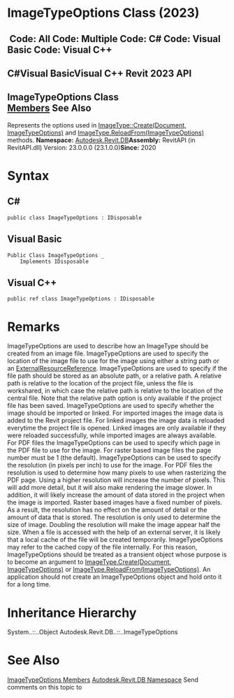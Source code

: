 # ImageTypeOptions Class (2023)

﻿
 Code: All Code: Multiple Code: C# Code: Visual Basic Code: Visual C++   
---  
C#Visual BasicVisual C++
Revit 2023 API  
---  
ImageTypeOptions Class  
[Members](ad8c7dfa-f73a-890e-25d9-e7cedb189fe0.md "ImageTypeOptions Members") See Also  
---  
Represents the options used in [ImageType::Create(Document, ImageTypeOptions)](31bb13e3-e8f5-cb66-18d0-619578d56cde.md "Create Method") and [ImageType.ReloadFrom(ImageTypeOptions)](e009ad38-c172-fdf4-56b8-c3be5940cc05.md "ReloadFrom Method") methods. 
**Namespace:** [Autodesk.Revit.DB](87546ba7-461b-c646-cbb1-2cb8f5bff8b2.md "Autodesk.Revit.DB Namespace")**Assembly:** RevitAPI (in RevitAPI.dll) Version: 23.0.0.0 (23.1.0.0)**Since:** 2020 
# Syntax
C#  
---  
```text
public class ImageTypeOptions : IDisposable
```
  
Visual Basic  
---  
```text
Public Class ImageTypeOptions _
	Implements IDisposable
```
  
Visual C++  
---  
```text
public ref class ImageTypeOptions : IDisposable
```
  
# Remarks
ImageTypeOptions are used to describe how an ImageType should be created from an image file.
ImageTypeOptions are used to specify the location of the image file to use for the image using either a string path or an [ExternalResourceReference](ffad9c15-8fc9-fbfd-f328-101533f4cf74.md "ExternalResourceReference Class").
ImageTypeOptions are used to specify if the file path should be stored as an absolute path, or a relative path. A relative path is relative to the location of the project file, unless the file is workshared, in which case the relative path is relative to the location of the central file. Note that the relative path option is only available if the project file has been saved. 
ImageTypeOptions are used to specify whether the image should be imported or linked. For imported images the image data is added to the Revit project file. For linked images the image data is reloaded everytime the project file is opened. Linked images are only available if they were reloaded successfully, while imported images are always available.
For PDF files the ImageTypeOptions can be used to specify which page in the PDF file to use for the image. For raster based image files the page number must be 1 (the default).
ImageTypeOptions can be used to specify the resolution (in pixels per inch) to use for the image. For PDF files the resolution is used to determine how many pixels to use when rasterizing the PDF page. Using a higher resolution will increase the number of pixels. This will add more detail, but it will also make rendering the image slower. In addition, it will likely increase the amount of data stored in the project when the image is imported.
Raster based images have a fixed number of pixels. As a result, the resolution has no effect on the amount of detail or the amount of data that is stored. The resolution is only used to determine the size of image. Doubling the resolution will make the image appear half the size.
When a file is accessed with the help of an external server, it is likely that a local cache of the file will be created temporarily. ImageTypeOptions may refer to the cached copy of the file internally. For this reason, ImageTypeOptions should be treated as a transient object whose purpose is to become an argument to [ImageType.Create(Document, ImageTypeOptions)](31bb13e3-e8f5-cb66-18d0-619578d56cde.md "Create Method") or [ImageType.ReloadFrom(ImageTypeOptions)](e009ad38-c172-fdf4-56b8-c3be5940cc05.md "ReloadFrom Method"). An application should not create an ImageTypeOptions object and hold onto it for a long time.
# Inheritance Hierarchy
System..::..Object Autodesk.Revit.DB..::..ImageTypeOptions
# See Also
[ImageTypeOptions Members](ad8c7dfa-f73a-890e-25d9-e7cedb189fe0.md "ImageTypeOptions Members")
[Autodesk.Revit.DB Namespace](87546ba7-461b-c646-cbb1-2cb8f5bff8b2.md "Autodesk.Revit.DB Namespace")
Send comments on this topic to 